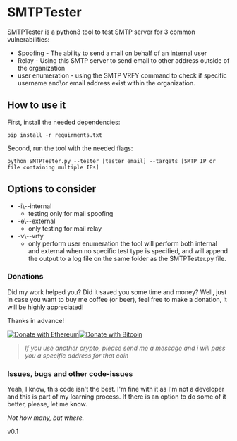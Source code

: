 # SMTPTester

SMTPTester is a python3 tool to test SMTP server for 3 common vulnerabilities:
* Spoofing - The ability to send a mail on behalf of an internal user
* Relay - Using this SMTP server to send email to other address outside of the organization
* user enumeration - using the SMTP VRFY command to check if specific username and\or email address exist within the organization.

## How to use it
First, install the needed dependencies:
```
pip install -r requirments.txt
```
Second, run the tool with the needed flags:
```
python SMTPTester.py --tester [tester email] --targets [SMTP IP or file containing multiple IPs]
```

## Options to consider
* -i\\--internal
  * testing only for mail spoofing
* -e\\--external
  * only testing for mail relay
* -v\\--vrfy
  * only perform user enumeration
the tool will perform both internal and external when no specific test type is specified, and will append the output to a log file on the same folder as the SMTPTester.py file. 

### Donations
Did my work helped you? Did it saved you some time and money?
Well, just in case you want to buy me coffee (or beer), feel free to make a donation, it will be highly appreciated!

Thanks in advance!

[![Donate with Ethereum](https://en.cryptobadges.io/badge/big/0xC1c9F71cb7845D7c3254Fa6b8b968ceDb5FA1bBE)](https://en.cryptobadges.io/donate/0xC1c9F71cb7845D7c3254Fa6b8b968ceDb5FA1bBE)[![Donate with Bitcoin](https://en.cryptobadges.io/badge/big/1Nkqjt7fZ8NDJdeRKZcGKUQREoaSyLhvde)](https://en.cryptobadges.io/donate/1Nkqjt7fZ8NDJdeRKZcGKUQREoaSyLhvde)
>_If you use another crypto, please send me a message and i will pass you a specific address for that coin_

### Issues, bugs and other code-issues
Yeah, I know, this code isn't the best. I'm fine with it as I'm not a developer and this is part of my learning process.
If there is an option to do some of it better, please, let me know.

_Not how many, but where._

v0.1

